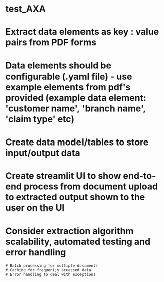 # test_AXA
<!-- At home: Please build a simple application component / code snippet (please decide a good structure for your code) using Python and any open-source libraries, that extracts data elements (as 'key : value' pairs) from provided PDF forms and presents them to a user. The data elements should be configurable, but please choose a couple example elements to focus on. For example, given provided documents a data element might be 'customer name', 'branch name', 'claim type', or other. Create a small fit for purpose data model / tables to store relevant data required for the application to function & outputs. Create a simple UI (e.g. using Streamlit) to show the end-to-end process from document upload to extraction output being shown to the user. Consider extraction algorithm scalability, automated testing and error handling. We don't want perfection, but would like to see confidence, good practices and discussion on ways it could be improved. Please share the code with us only via a GitHub link. Please note that we are particularly interested in seeing the logic of the extraction part of the task. -->


# Extract data elements as key : value pairs from PDF forms
# Data elements should be configurable (.yaml file) - use example elements from pdf's provided (example data  element: 'customer name', 'branch name', 'claim type' etc)
# Create data model/tables to store input/output data
# Create streamlit UI to show end-to-end process from document upload to extracted output shown to the user on the UI
# Consider extraction algorithm scalability, automated testing and error handling
    # Batch processing for multiple documents
    # Caching for frequent;y accessed data
    # Error handling to deal with exceptions